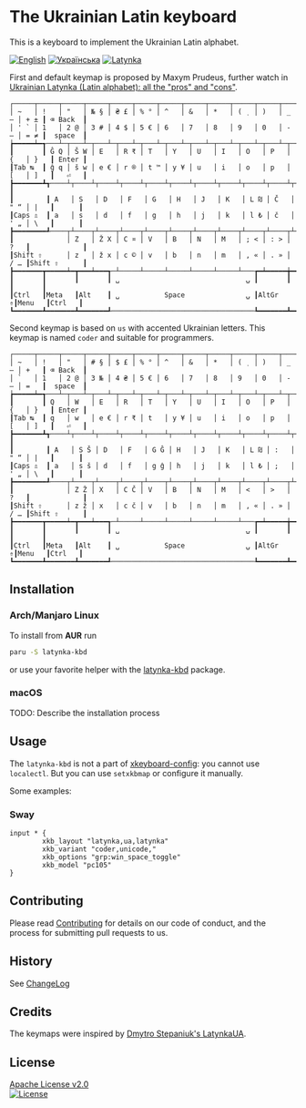 # The Ukrainian Latin keyboard

This is a keyboard to implement the Ukrainian Latin alphabet.

[![English](https://img.shields.io/badge/%F0%9F%93%84-English-blue)](readme.md)
[![Українська](https://img.shields.io/badge/%F0%9F%93%84-%D0%A3%D0%BA%D1%80%D0%B0%D1%97%D0%BD%D1%81%D1%8C%D0%BA%D0%BE%D1%8E-blue)](readme.uk.md)
[![Latynka](https://img.shields.io/badge/%F0%9F%93%84-Latynka-blue)](readme.uk@latynka.md)

First and default keymap is proposed by Maxym Prudeus, further watch in [Ukrainian Latynka (Latin alphabet): all the "pros" and "cons"][latynka].

```
┌─────┬─────┬─────┬─────┬─────┬─────┬─────┬─────┬─────┬─────┬─────┬─────┬─────┲━━━━━━━━━┓
│ ~   │ !   │ "   │ № § │ ₴ £ │ % ° │ ^   │ &   │ *   │ ( ̣  │ )   │ _ — │ + ± ┃ ⌫ Back  ┃
│ ' ` │ 1   │ 2 @ │ 3 # │ 4 $ │ 5 € │ 6   │ 7   │ 8   │ 9   │ 0   │ - – │ = ≠ ┃  space  ┃
┢━━━━━┷━┱───┴─┬───┴─┬───┴─┬───┴─┬───┴─┬───┴─┬───┴─┬───┴─┬───┴─┬───┴─┬───┴─┬───┺━┳━━━━━━━┫
┃       ┃ Ĝ Q │ Š W │ E   │ R ₹ │ T   │ Y   │ U   │ I   │ O   │ P   │ {   │ }   ┃ Enter ┃
┃Tab ↹  ┃ ĝ q │ š w │ e € │ r ® │ t ™ │ y ¥ │ u   │ i   │ o   │ p   │ [   │ ]   ┃   ⏎   ┃
┣━━━━━━━┻┱────┴┬────┴┬────┴┬────┴┬────┴┬────┴┬────┴┬────┴┬────┴┬────┴┬────┴┬────┺┓      ┃
┃        ┃ A   │ S   │ D   │ F   │ G   │ H   │ J   │ K   │ L ₪ │ Č   │ " “ │ |   ┃      ┃
┃Caps ⇬  ┃ a   │ s   │ d   │ f   │ g   │ h   │ j   │ k   │ l ₺ │ č   │ ' „ │ \   ┃      ┃
┣━━━━━━━━┹────┬┴────┬┴────┬┴────┬┴────┬┴────┬┴────┬┴────┬┴────┬┴────┬┴────┲┷━━━━━┻━━━━━━┫
┃             │ Z   │ Ž X │ C ¤ │ V   │ B   │ N   │ M   │ ; < │ : > │ ?   ┃             ┃
┃Shift ⇧      │ z   │ ž x │ c © │ v   │ b   │ n   │ m   │ , « │ . » │ / … ┃Shift ⇧      ┃
┣━━━━━━━┳━━━━━┷━┳━━━┷━━━┱─┴─────┴─────┴─────┴─────┴─────┴───┲━┷━━━━━╈━━━━━┻━┳━━━━━━━┳━━━┛
┃       ┃       ┃       ┃ ␣                               ⍽ ┃       ┃       ┃       ┃
┃Ctrl   ┃Meta   ┃Alt    ┃ ␣           Space               ⍽ ┃AltGr ⇮┃Menu   ┃Ctrl   ┃
┗━━━━━━━┻━━━━━━━┻━━━━━━━┹───────────────────────────────────┺━━━━━━━┻━━━━━━━┻━━━━━━━┛
```

Second keymap is based on `us` with accented Ukrainian letters. This keymap is named `coder` and suitable for programmers.

```
┌─────┬─────┬─────┬─────┬─────┬─────┬─────┬─────┬─────┬─────┬─────┬─────┬─────┲━━━━━━━━━┓
│ ~   │ !   │ "   │ # § │ $ £ │ % ° │ ^   │ &   │ *   │ ( ̣  │ )   │ _ — │ +   ┃ ⌫ Back  ┃
│ `   │ 1   │ 2 @ │ 3 № │ 4 ₴ │ 5 € │ 6   │ 7   │ 8   │ 9   │ 0   │ - – │ =   ┃  space  ┃
┢━━━━━┷━┱───┴─┬───┴─┬───┴─┬───┴─┬───┴─┬───┴─┬───┴─┬───┴─┬───┴─┬───┴─┬───┴─┬───┺━┳━━━━━━━┫
┃       ┃ Q   │ W   │ E   │ R   │ T   │ Y   │ U   │ I   │ O   │ P   │ {   │ }   ┃ Enter ┃
┃Tab ↹  ┃ q   │ w   │ e € │ r ₹ │ t   │ y ¥ │ u   │ i   │ o   │ p   │ [   │ ]   ┃   ⏎   ┃
┣━━━━━━━┻┱────┴┬────┴┬────┴┬────┴┬────┴┬────┴┬────┴┬────┴┬────┴┬────┴┬────┴┬────┺┓      ┃
┃        ┃ A   │ S Š │ D   │ F   │ G Ĝ │ H   │ J   │ K   │ L ₪ │ :   │ " “ │ |   ┃      ┃
┃Caps ⇬  ┃ a   │ s š │ d   │ f   │ g ĝ │ h   │ j   │ k   │ l ₺ │ ;   │ ' „ │ \   ┃      ┃
┣━━━━━━━━┹────┬┴────┬┴────┬┴────┬┴────┬┴────┬┴────┬┴────┬┴────┬┴────┬┴────┲┷━━━━━┻━━━━━━┫
┃             │ Z Ž │ X   │ C Č │ V   │ B   │ N   │ M   │ <   │ >   │ ?   ┃             ┃
┃Shift ⇧      │ z ž │ x   │ c č │ v   │ b   │ n   │ m   │ , « │ . » │ / … ┃Shift ⇧      ┃
┣━━━━━━━┳━━━━━┷━┳━━━┷━━━┱─┴─────┴─────┴─────┴─────┴─────┴───┲━┷━━━━━╈━━━━━┻━┳━━━━━━━┳━━━┛
┃       ┃       ┃       ┃ ␣                               ⍽ ┃       ┃       ┃       ┃
┃Ctrl   ┃Meta   ┃Alt    ┃ ␣           Space               ⍽ ┃AltGr ⇮┃Menu   ┃Ctrl   ┃
┗━━━━━━━┻━━━━━━━┻━━━━━━━┹───────────────────────────────────┺━━━━━━━┻━━━━━━━┻━━━━━━━┛
```

## Installation

### Arch/Manjaro Linux

To install from **AUR** run

```bash
paru -S latynka-kbd
```

or use your favorite helper with the [latynka-kbd][latynka-kbd-aur] package.

### macOS

TODO: Describe the installation process

## Usage

The `latynka-kbd` is not a part of [xkeyboard-config][]: you cannot use `localectl`. But you can use `setxkbmap` or configure it manually.

Some examples:

### Sway

```
input * {
        xkb_layout "latynka,ua,latynka"
        xkb_variant "coder,unicode,"
        xkb_options "grp:win_space_toggle"
        xkb_model "pc105"
}
```

## Contributing

Please read [Contributing](contributing.md) for details on our code of conduct, and the process for submitting pull requests to us.

## History

See [ChangeLog](changelog.md)

## Credits

The keymaps were inspired by [Dmytro Stepaniuk's LatynkaUA][latynka-ua-bundle].

## License

[Apache License v2.0](LICENSE)  
[![License](https://img.shields.io/badge/license-Apache%202.0-blue.svg?style=flat)](http://www.apache.org/licenses/LICENSE-2.0.html)

[latynka]: https://cutt.ly/latynka "Українська латинка: усі \"за\" та \"проти\" | Кирилиця чи латиниця | Абетка та розкладка клавіатури"
[latynka-kbd-aur]: https://aur.archlinux.org/packages/latynka-kbd
[xkeyboard-config]: https://github.com/freedesktop/xkeyboard-config "X Keyboard Extension"
[latynka-ua-bundle]: https://github.com/DmytroStepaniuk/LatynkaUA.bundle